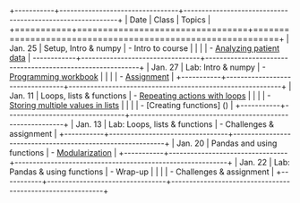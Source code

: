 +-----------+---------------------------------+-----------------------------------------------------------+
| Date      | Class                           | Topics                                                    |
+===========+=================================+===========================================================+
| Jan. 25   | Setup, Intro & numpy            | - Intro to course                                         | 
|           |                                 | - [Analyzing patient data](http://goo.gl/m0Y6r4)          |
------------+---------------------------------+-----------------------------------------------------------+
| Jan. 27   | Lab: Intro & numpy              | - [Programming workbook]()           |
|           |                                 | - [Assignment]()                     |
+-----------+---------------------------------+-----------------------------------------------------------+
| Jan. 11   | Loops, lists & functions        | - [Repeating actions with loops]()      |
|           |                                 | - [Storing multiple values in lists]()           |
|           |                                 | - [Creating functions]  ()            |
+-----------+---------------------------------+-----------------------------------------------------------+
| Jan. 13   | Lab: Loops, lists & functions   | - Challenges & assignment                                 |
+-----------+---------------------------------+-----------------------------------------------------------+
| Jan. 20   | Pandas and using functions      | - [Modularization]() |
+-----------+---------------------------------+-----------------------------------------------------------+
| Jan. 22   | Lab: Pandas & using functions   | - Wrap-up                                                 |
|           |                                 | - Challenges & assignment                                 |
+-----------+---------------------------------+-----------------------------------------------------------+
